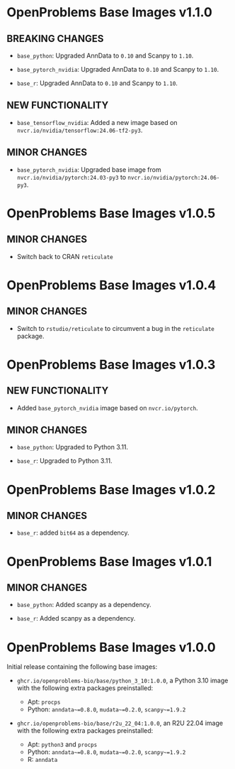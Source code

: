 # OpenProblems Base Images v1.1.0

## BREAKING CHANGES

* `base_python`: Upgraded AnnData to `0.10` and Scanpy to `1.10`.

* `base_pytorch_nvidia`: Upgraded AnnData to `0.10` and Scanpy to `1.10`.

* `base_r`: Upgraded AnnData to `0.10` and Scanpy to `1.10`.

## NEW FUNCTIONALITY

* `base_tensorflow_nvidia`: Added a new image based on `nvcr.io/nvidia/tensorflow:24.06-tf2-py3`.

## MINOR CHANGES

* `base_pytorch_nvidia`: Upgraded base image from `nvcr.io/nvidia/pytorch:24.03-py3` to `nvcr.io/nvidia/pytorch:24.06-py3`.


# OpenProblems Base Images v1.0.5

## MINOR CHANGES

* Switch back to CRAN `reticulate`

# OpenProblems Base Images v1.0.4

## MINOR CHANGES

* Switch to `rstudio/reticulate` to circumvent a bug in the `reticulate` package.

# OpenProblems Base Images v1.0.3

## NEW FUNCTIONALITY

* Added `base_pytorch_nvidia` image based on `nvcr.io/pytorch`.

## MINOR CHANGES

* `base_python`: Upgraded to Python 3.11.

* `base_r`: Upgraded to Python 3.11.

# OpenProblems Base Images v1.0.2

## MINOR CHANGES

* `base_r`: added `bit64` as a dependency.

# OpenProblems Base Images v1.0.1

## MINOR CHANGES

* `base_python`: Added scanpy as a dependency.

* `base_r`: Added scanpy as a dependency.

# OpenProblems Base Images v1.0.0

Initial release containing the following base images:

* `ghcr.io/openproblems-bio/base/python_3_10:1.0.0`, a Python 3.10 image with the following extra packages preinstalled:
  - Apt: `procps`
  - Python: `anndata~=0.8.0`, `mudata~=0.2.0`, `scanpy~=1.9.2`

* `ghcr.io/openproblems-bio/base/r2u_22_04:1.0.0`, an R2U 22.04 image with the following extra packages preinstalled:
  - Apt: `python3` and `procps`
  - Python: `anndata~=0.8.0`, `mudata~=0.2.0`, `scanpy~=1.9.2`
  - R: `anndata`